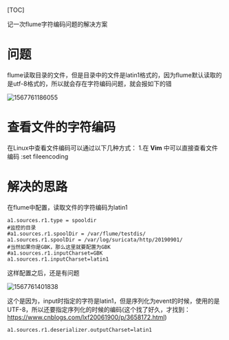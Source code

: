 [TOC]

记一次flume字符编码问题的解决方案

# 问题

flume读取目录的文件，但是目录中的文件是latin1格式的，因为flume默认读取的是utf-8格式的，所以就会存在字符编码问题，就会报如下的错

![1567761186055](E:\git-workspace\note\images\flume\1567761186055.png)



# 查看文件的字符编码

在Linux中查看文件编码可以通过以下几种方式： 
1.在 **Vim** 中可以直接查看文件编码 
:set fileencoding 

# 解决的思路

在flume中配置，读取文件的字符编码为latin1

```shell
a1.sources.r1.type = spooldir                 
#监控的目录
#a1.sources.r1.spoolDir = /var/flume/testdis/
a1.sources.r1.spoolDir = /var/log/suricata/http/20190901/
#当然如果你是GBK，那么这里就要配置为GBK
#a1.sources.r1.inputCharset=GBK 
a1.sources.r1.inputCharset=latin1
```

这样配置之后，还是有问题

![1567761401838](E:\git-workspace\note\images\flume\1567761401838.png)

这个是因为，input时指定的字符是latin1，但是序列化为event的时候，使用的是UTF-8，所以还要指定序列化的时候的编码(这个找了好久，才找到：https://www.cnblogs.com/lxf20061900/p/3658172.html)

```shell
a1.sources.r1.deserializer.outputCharset=latin1 
```